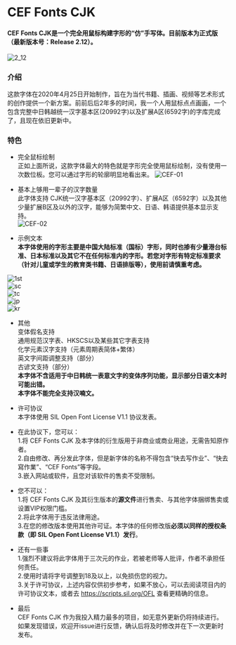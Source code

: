 # CEF Fonts CJK
  
#### CEF Fonts CJK是一个完全用鼠标构建字形的“仿”手写体。目前版本为正式版（最新版本号：Release 2.12）。  
  
![2_12](https://user-images.githubusercontent.com/106015739/235649930-9c4c229f-90b6-4570-80e8-a9437a9508e8.png)
  
### 介绍  
  
这款字体在2020年4月25日开始制作，旨在为当代书籍、插画、视频等艺术形式的创作提供一个新方案。前前后后2年多的时间，我一个人用鼠标点点画画，一个包含完整中日韩越统一汉字基本区(20992字)以及扩展A区(6592字)的字库完成了，且现在依旧更新中。  
  
### 特色  
  
-  完全鼠标绘制  
正如上面所说，这款字体最大的特色就是字形完全使用鼠标绘制，没有使用一次数位板。您可以通过字形的轮廓明显地看出来。
![CEF-01](https://user-images.githubusercontent.com/106015739/172008738-a16f92c7-dda8-4b57-9968-ecb557807404.png)
 
  
-  基本上够用一辈子的汉字数量  
此字体支持 CJK统一汉字基本区（20992字）、扩展A区（6592字）以及其他少量扩展B区及以外的汉字，能够为简繁中文、日语、韩语提供基本显示支持。  
![CEF-02](https://user-images.githubusercontent.com/106015739/172010212-91dc975b-4321-4299-9ca0-8c0a22ae7a31.png)  

-  示例文本  
  **本字体使用的字形主要是中国大陆标准（国标）字形，同时也掺有少量港台标准、日本标准以及其它不在任何标准内的字形。若您对字形有特定标准要求（针对儿童或学生的教育类书籍、日语排版等），使用前请慎重考虑。**
     
  ![1st](https://user-images.githubusercontent.com/106015739/201528926-01bf0ec0-2467-4973-b8bf-21a7f0afef43.png)  
  ![sc](https://user-images.githubusercontent.com/106015739/201528948-a8a54d1e-2b6c-451d-ac41-151df0769aea.png)  
  ![tc](https://user-images.githubusercontent.com/106015739/201528965-742e231b-9b88-494b-aeb8-8d2ef3fb1fe7.png)  
  ![jp](https://user-images.githubusercontent.com/106015739/201528978-939db0f7-6956-4a65-9814-553c09499ff0.png)  
  ![kr](https://user-images.githubusercontent.com/106015739/208249218-fd9124b3-4414-454e-a3e0-fd943ce8cbd4.png)
  
- 其他  
变体假名支持  
通用规范汉字表、HKSCS以及某些其它字表支持  
化学元素汉字支持（元素周期表简体+繁体）  
英文字间距调整支持（部分）  
古谚文支持（部分）  
**本字体不含适用于中日韩统一表意文字的变体序列功能，显示部分日语文本时可能出错。**  
**本字体不能完全支持汉喃文。**  
  
-  许可协议  
本字体使用 SIL Open Font License V1.1 协议发表。  
  
-  在此协议下，您可以：  
1.将 CEF Fonts CJK 及本字体的衍生版用于非商业或商业用途，无需告知原作者。  
2.自由修改、再分发此字体，但是新字体的名称不得包含“快去写作业”、“快去寫作業”、“CEF Fonts”等字段。  
3.嵌入网站或软件，且您对该软件的售卖不受限制。  
  
-  您不可以：  
1.将 CEF Fonts CJK 及其衍生版本的**源文件**进行售卖、与其他字体捆绑售卖或设置VIP权限门槛。  
2.将此字体用于违反法律用途。  
3.在您的修改版本使用其他许可证。本字体的任何修改版**必须以同样的授权条款（即 SIL Open Font License V1.1）发行**。  
  
-  还有一些事  
1.强烈不建议将此字体用于三次元的作业，若被老师等人批评，作者不承担任何责任。  
2.使用时请将字号调整到18及以上，以免损伤您的视力。  
3.关于许可协议，上述内容仅供初步参考，如果不放心，可以去阅读项目内的许可协议文本，或者去 https://scripts.sil.org/OFL 查看更精确的信息。  
  
-  最后  
CEF Fonts CJK 作为我投入精力最多的项目，如无意外更新仍将持续进行。如果发现错误，欢迎开issue进行反馈，确认后将及时修改并在下一次更新时发布。  
